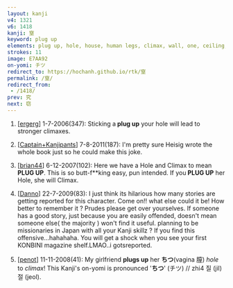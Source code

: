 ```yaml
---
layout: kanji
v4: 1321
v6: 1418
kanji: 窒
keyword: plug up
elements: plug up, hole, house, human legs, climax, wall, one, ceiling, elbow, soil, dirt, ground
strokes: 11
image: E7AA92
on-yomi: チツ
redirect_to: https://hochanh.github.io/rtk/窒
permalink: /窒/
redirect_from:
 - /1418/
prev: 究
next: 窃
---
```


1) [<a href="http://kanji.koohii.com/profile/ergerg">ergerg</a>] 1-7-2006(347): Sticking a<strong> plug up</strong> your hole will lead to stronger climaxes.

2) [<a href="http://kanji.koohii.com/profile/Captain+Kanjipants">Captain+Kanjipants</a>] 7-8-2011(187): I&#039;m pretty sure Heisig wrote the whole book just so he could make this joke.

3) [<a href="http://kanji.koohii.com/profile/brian44">brian44</a>] 6-12-2007(102): Here we have a Hole and Climax to mean<strong> PLUG UP</strong>. This is so butt-f**king easy, pun intended. If you<strong> PLUG UP</strong> her Hole, she will Climax.

4) [<a href="http://kanji.koohii.com/profile/Danno">Danno</a>] 22-7-2009(83): I just think its hilarious how many stories are getting reported for this character. Come on!! what else could it be! How better to remember it ? Prudes please get over yourselves. If someone has a good story, just because you are easily offended, doesn&#039;t mean someone else( the majority ) won&#039;t find it useful. planning to be missionaries in Japan with all your Kanji skillz ? If you find this offensive...hahahaha. You will get a shock when you see your first KONBINI magazine shelf.LMAO..i gotsreported.

5) [<a href="http://kanji.koohii.com/profile/penot">penot</a>] 11-11-2008(41): My girlfriend <strong>plugs up</strong> her <strong>ちつ</strong>(vagina 膣) <em>hole</em> to <em>climax</em>! This Kanji&#039;s on-yomi is pronounced &#039;<strong>ちつ</strong>&#039; (チツ) // zhi4 질 (jil) 절 (jeol).

